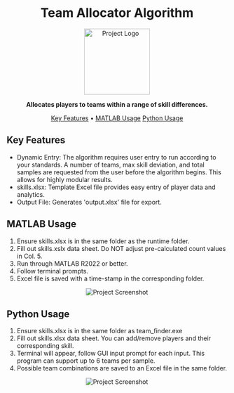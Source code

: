 <h1 align="center">Team Allocator Algorithm</h1>

<p align="center">
  <img src="https://github.com/bcrudele/ISHL_software/assets/120442376/30b6321d-eec8-4ef2-8e5e-b62101f542a9.png" alt="Project Logo" width="150" height="150">
</p>

<p align="center">
  <strong>Allocates players to teams within a range of skill differences.</strong>
</p>

<p align="center">
  <a href="#key-features">Key Features</a> •
  <a href="#usage">MATLAB Usage</a>
  <a href="#usage">Python Usage</a>
  
</p>

## Key Features

- Dynamic Entry: The algorithm requires user entry to run according to your standards. A number of teams, max skill deviation, and total samples are requested from the user before the algorithm begins. This allows for highly modular results.
- skills.xlsx: Template Excel file provides easy entry of player data and analytics.
- Output File: Generates 'output.xlsx' file for export. 

## MATLAB Usage

1. Ensure skills.xlsx is in the same folder as the runtime folder.
2. Fill out skills.xslx data sheet. Do NOT adjust pre-calculated count values in Col. 5.
3. Run through MATLAB R2022 or better.
4. Follow terminal prompts.
5. Excel file is saved with a time-stamp in the corresponding folder.

<p align="center">
  <img src="https://github.com/bcrudele/ISHL_software/assets/120442376/3799dd9f-4910-4671-935f-cbfee944c43e.png" alt="Project Screenshot">
</p>

## Python Usage

1. Ensure skills.xlsx is in the same folder as team_finder.exe
2. Fill out skills.xlsx data sheet. You can add/remove players and their corresponding skill. 
3. Terminal will appear, follow GUI input prompt for each input. This program can support up to 6 teams per sample.
4. Possible team combinations are saved to an Excel file in the same folder.

<p align="center">
  <img src="https://github.com/bcrudele/ISHL_Website/blob/main/images/python_ver_sample.png" alt="Project Screenshot">
</p>

